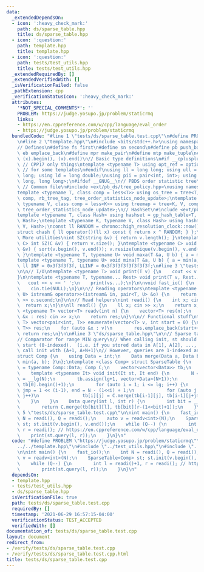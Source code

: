 ```yaml
---
data:
  _extendedDependsOn:
  - icon: ':heavy_check_mark:'
    path: ds/sparse_table.hpp
    title: ds/sparse_table.hpp
  - icon: ':question:'
    path: template.hpp
    title: template.hpp
  - icon: ':question:'
    path: tests/test_utils.hpp
    title: tests/test_utils.hpp
  _extendedRequiredBy: []
  _extendedVerifiedWith: []
  _isVerificationFailed: false
  _pathExtension: cpp
  _verificationStatusIcon: ':heavy_check_mark:'
  attributes:
    '*NOT_SPECIAL_COMMENTS*': ''
    PROBLEM: https://judge.yosupo.jp/problem/staticrmq
    links:
    - https://en.cppreference.com/w/cpp/language/eval_order
    - https://judge.yosupo.jp/problem/staticrmq
  bundledCode: "#line 1 \"tests/ds/sparse_table.test.cpp\"\n#define PROBLEM \"https://judge.yosupo.jp/problem/staticrmq\"\
    \n#line 2 \"template.hpp\"\n#include <bits/stdc++.h>\nusing namespace std;\n\n\
    // Defines\n#define fs first\n#define sn second\n#define pb push_back\n#define\
    \ eb emplace_back\n#define mpr make_pair\n#define mtp make_tuple\n#define all(x)\
    \ (x).begin(), (x).end()\n// Basic type definitions\n#if __cplusplus == 201703L\
    \ // CPP17 only things\ntemplate <typename T> using opt_ref = optional<reference_wrapper<T>>;\
    \ // for some templates\n#endif\nusing ll = long long; using ull = unsigned long\
    \ long; using ld = long double;\nusing pii = pair<int, int>; using pll = pair<long\
    \ long, long long>;\n#ifdef __GNUG__\n// PBDS order statistic tree\n#include <ext/pb_ds/assoc_container.hpp>\
    \ // Common file\n#include <ext/pb_ds/tree_policy.hpp>\nusing namespace __gnu_pbds;\n\
    template <typename T, class comp = less<T>> using os_tree = tree<T, null_type,\
    \ comp, rb_tree_tag, tree_order_statistics_node_update>;\ntemplate <typename K,\
    \ typename V, class comp = less<K>> using treemap = tree<K, V, comp, rb_tree_tag,\
    \ tree_order_statistics_node_update>;\n// HashSet\n#include <ext/pb_ds/assoc_container.hpp>\n\
    template <typename T, class Hash> using hashset = gp_hash_table<T, null_type,\
    \ Hash>;\ntemplate <typename K, typename V, class Hash> using hashmap = gp_hash_table<K,\
    \ V, Hash>;\nconst ll RANDOM = chrono::high_resolution_clock::now().time_since_epoch().count();\n\
    struct chash { ll operator()(ll x) const { return x ^ RANDOM; } };\n#endif\n//\
    \ More utilities\nint SZ(string &v) { return v.length(); }\ntemplate <typename\
    \ C> int SZ(C &v) { return v.size(); }\ntemplate <typename C> void UNIQUE(vector<C>\
    \ &v) { sort(v.begin(), v.end()); v.resize(unique(v.begin(), v.end()) - v.begin());\
    \ }\ntemplate <typename T, typename U> void maxa(T &a, U b) { a = max(a, b); }\n\
    template <typename T, typename U> void mina(T &a, U b) { a = min(a, b); }\nconst\
    \ ll INF = 0x3f3f3f3f, LLINF = 0x3f3f3f3f3f3f3f3f;\n#line 3 \"tests/test_utils.hpp\"\
    \n\n// I/O\ntemplate <typename T> void print(T v) {\n    cout << v << '\\n';\n\
    }\n\ntemplate <typename T, typename... Rest> void print(T v, Rest... vs) {\n \
    \   cout << v << ' ';\n    print(vs...);\n}\n\nvoid fast_io() {\n    ios_base::sync_with_stdio(false);\n\
    \    cin.tie(NULL);\n}\n\n// Reading operators\ntemplate <typename T, typename\
    \ U> istream& operator>>(istream& in, pair<T, U> &o) {\n    return in >> o.first\
    \ >> o.second;\n}\n\n// Read helpers\nint readi() {\n    int x; cin >> x;\n  \
    \  return x;\n}\n\nll readl() {\n    ll x; cin >> x;\n    return x;\n}\n\ntemplate\
    \ <typename T> vector<T> readv(int n) {\n    vector<T> res(n);\n    for (auto\
    \ &x : res) cin >> x;\n    return res;\n}\n\n// Functional stuff\ntemplate <typename\
    \ T> vector<pair<int, T>> enumerate(vector<T> v, int start = 0) {\n    vector<pair<int,\
    \ T>> res;\n    for (auto &x : v)\n        res.emplace_back(start++, x);\n   \
    \ return res;\n}\n\n#line 3 \"ds/sparse_table.hpp\"\n\n// Sparse table is 1-indexed\n\
    // Comparator for range MIN query\n// When calling init, st should point to the\
    \ start (0-indexed).  (i.e. if you stored data in A[1], A[2], ..., you should\
    \ call init with (A+1, A+N+1)\n// However, queries are 1-indexed and inclusive\n\
    struct Comp {\n    using Data = int;\n    Data merge(Data a, Data b) { return\
    \ min(a, b); }\n};\ntemplate <class Comp> struct SparseTable {\n    using Data\
    \ = typename Comp::Data; Comp C;\n    vector<vector<Data>> tb;\n    int N, lg;\n\
    \    template <typename It> void init(It st, It end) {\n        N = end-st; lg\
    \ = __lg(N);\n        tb.assign(lg+1, vector<Data>(N+1));\n        copy(st, end,\
    \ tb[0].begin()+1);\n        for (auto i = 1; i <= lg; i++) {\n            int\
    \ jmp = 1 << (i-1), end = N - (1<<i) + 1;\n            for (auto j = 1; j <= end;\
    \ j++)\n                tb[i][j] = C.merge(tb[i-1][j], tb[i-1][j+jmp]);\n    \
    \    }\n    }\n    Data query(int l, int r) {\n        int bit = __lg(r-l+1);\n\
    \        return C.merge(tb[bit][l], tb[bit][r-(1<<bit)+1]);\n    }\n};\n#line\
    \ 5 \"tests/ds/sparse_table.test.cpp\"\n\nint main() {\n    fast_io();\n    int\
    \ N = readi(), Q = readi();\n    auto v = readv<int>(N);\n    SparseTable<Comp>\
    \ st; st.init(v.begin(), v.end());\n    while (Q--) {\n        int l = readi()+1,\
    \ r = readi(); // https://en.cppreference.com/w/cpp/language/eval_order\n    \
    \    print(st.query(l, r));\n    }\n}\n"
  code: "#define PROBLEM \"https://judge.yosupo.jp/problem/staticrmq\"\n#include \"\
    ../../template.hpp\"\n#include \"../test_utils.hpp\"\n#include \"../../ds/sparse_table.hpp\"\
    \n\nint main() {\n    fast_io();\n    int N = readi(), Q = readi();\n    auto\
    \ v = readv<int>(N);\n    SparseTable<Comp> st; st.init(v.begin(), v.end());\n\
    \    while (Q--) {\n        int l = readi()+1, r = readi(); // https://en.cppreference.com/w/cpp/language/eval_order\n\
    \        print(st.query(l, r));\n    }\n}\n"
  dependsOn:
  - template.hpp
  - tests/test_utils.hpp
  - ds/sparse_table.hpp
  isVerificationFile: true
  path: tests/ds/sparse_table.test.cpp
  requiredBy: []
  timestamp: '2021-06-29 16:57:15-04:00'
  verificationStatus: TEST_ACCEPTED
  verifiedWith: []
documentation_of: tests/ds/sparse_table.test.cpp
layout: document
redirect_from:
- /verify/tests/ds/sparse_table.test.cpp
- /verify/tests/ds/sparse_table.test.cpp.html
title: tests/ds/sparse_table.test.cpp
---
```

